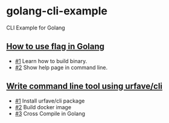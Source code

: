 # golang-cli-example

CLI Example for Golang

## [How to use flag in Golang](./example01)

* [#1](https://github.com/appleboy/golang-cli-example/blob/master/example01/README.md#build) Learn how to build binary.
* [#2](https://github.com/appleboy/golang-cli-example/blob/master/example01/README.md#execute) Show help page in command line.

## [Write command line tool using urfave/cli](./example02)

* [#1](https://github.com/appleboy/golang-cli-example/blob/master/example02/README.md#installation) Install urfave/cli package
* [#2](https://github.com/appleboy/golang-cli-example/blob/master/example02/Makefile#L13-L17) Build docker image
* [#3](https://github.com/appleboy/golang-cli-example/blob/master/example02/Makefile#L19-L22) Cross Compile in Golang

